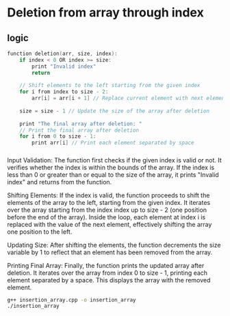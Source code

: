 # Deletion from array through index
## logic
```cpp
function deletion(arr, size, index):
    if index < 0 OR index >= size:
        print "Invalid index"
        return
    
    // Shift elements to the left starting from the given index
    for i from index to size - 2:
        arr[i] = arr[i + 1] // Replace current element with next element
    
    size = size - 1 // Update the size of the array after deletion
    
    print "The final array after deletion: "
    // Print the final array after deletion
    for i from 0 to size - 1:
        print arr[i] // Print each element separated by space
```
#####
Input Validation: The function first checks if the given index is valid or not. It verifies whether the index is within the bounds of the array. If the index is less than 0 or greater than or equal to the size of the array, it prints "Invalid index" and returns from the function.

Shifting Elements: If the index is valid, the function proceeds to shift the elements of the array to the left, starting from the given index. It iterates over the array starting from the index index up to size - 2 (one position before the end of the array). Inside the loop, each element at index i is replaced with the value of the next element, effectively shifting the array one position to the left.

Updating Size: After shifting the elements, the function decrements the size variable by 1 to reflect that an element has been removed from the array.

Printing Final Array: Finally, the function prints the updated array after deletion. It iterates over the array from index 0 to size - 1, printing each element separated by a space. This displays the array with the removed element.
```bash
g++ insertion_array.cpp -o insertion_array
./insertion_array
```
